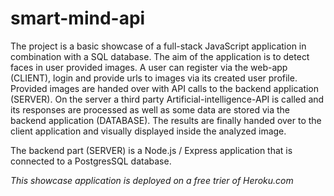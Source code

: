# smart-mind-api
The project is a basic showcase of a full-stack JavaScript application in combination with a SQL database. The aim of the application is to detect faces in user provided images. A user can register via the web-app (CLIENT), login and provide urls to images via its created user profile. Provided images are handed over with API calls to the backend application (SERVER). On the server a third party Artificial-intelligence-API is called and its responses are processed as well as some data are stored via the backend application (DATABASE). The results are finally handed over to the client application and visually displayed inside the analyzed image.

The backend part (SERVER) is a Node.js / Express application that is connected to a PostgresSQL database.

*This showcase application is deployed on a free trier of Heroku.com*